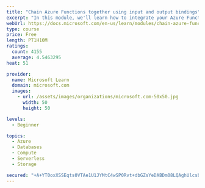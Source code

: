 ```yaml
---
title: "Chain Azure Functions together using input and output bindings"
excerpt: "In this module, we'll learn how to integrate your Azure Function with various data sources by using bindings."
webUrl: https://docs.microsoft.com/en-us/learn/modules/chain-azure-functions-data-using-bindings/
type: course
price: Free
length: PT1H10M
ratings:
  count: 4155
  average: 4.5463295
heat: 51

provider:
  name: Microsoft Learn
  domain: microsoft.com
  images:
    - url: /assets/images/organizations/microsoft.com-50x50.jpg
      width: 50
      height: 50

levels:
  - Beginner

topics:
  - Azure
  - Databases
  - Compute
  - Serverless
  - Storage

secured: "+A+YT0oxXSSEqts0VTAe1U1JYMtC4wSP0Rvt+dbGZsYeDABDm08LQAghUlcsbE1zZCfkkFrzmsWEFK1dhKFRNwJonw7FwKFD5BxbR4BSF+KVTfYrX6A4szb3T4lRHYyAdjupWm92yuYnfpQWG84Eq+eQf+o24wMjfylX7J6YMu9JRzKc3yEdIDveG5ojMZCybxlD4FPcrcXnfzXpMNALQdnYPfW7E+Aq1nTndFM0Wa1yI8GJ4cPdz0z300wlzxe7nzgB8DuAwc16ydWUm5cjv9XgUK42IaYjtP+8albjz4StjWg3/I+4nYa8dq3ip4An8UgFz4ddQ261AJkBDRHU65Wm28bHjwSZYv/H9YlUb/gXOmo1hLAgPNm7trOpjh+xs8QgzVljsrZ8FSRwvdHiTtbFXMDk1UhwC/NBOKhdNWM=;d7hJiULsnCQbTEf5a7msDg=="
---
```


